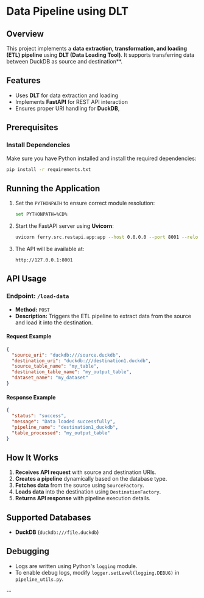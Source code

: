# Data Pipeline using DLT

## Overview
This project implements a **data extraction, transformation, and loading (ETL) pipeline** using **DLT (Data Loading Tool)**. It supports transferring data between DuckDB as source and destination**.

## Features
- Uses **DLT** for data extraction and loading
- Implements **FastAPI** for REST API interaction
- Ensures proper URI handling for **DuckDB**, 

## Prerequisites
### Install Dependencies
Make sure you have Python installed and install the required dependencies:
```sh
pip install -r requirements.txt
```

## Running the Application
1. Set the `PYTHONPATH` to ensure correct module resolution:
   ```sh
   set PYTHONPATH=%CD%
   ```

2. Start the FastAPI server using **Uvicorn**:
   ```sh
   uvicorn ferry.src.restapi.app:app --host 0.0.0.0 --port 8001 --reload
   ```

3. The API will be available at:
   ```
   http://127.0.0.1:8001
   ```

## API Usage
### Endpoint: `/load-data`
- **Method:** `POST`
- **Description:** Triggers the ETL pipeline to extract data from the source and load it into the destination.

#### Request Example
```json
{
  "source_uri": "duckdb:///source.duckdb",
  "destination_uri": "duckdb:///destination1.duckdb",
  "source_table_name": "my_table",
  "destination_table_name": "my_output_table",
  "dataset_name": "my_dataset"
}
```

#### Response Example
```json
{
  "status": "success",
  "message": "Data loaded successfully",
  "pipeline_name": "destination1_duckdb",
  "table_processed": "my_output_table"
}
```

## How It Works
1. **Receives API request** with source and destination URIs.
2. **Creates a pipeline** dynamically based on the database type.
3. **Fetches data** from the source using `SourceFactory`.
4. **Loads data** into the destination using `DestinationFactory`.
5. **Returns API response** with pipeline execution details.

## Supported Databases
- **DuckDB** (`duckdb:///file.duckdb`)


## Debugging
- Logs are written using Python's `logging` module.
- To enable debug logs, modify `logger.setLevel(logging.DEBUG)` in `pipeline_utils.py`.

--



